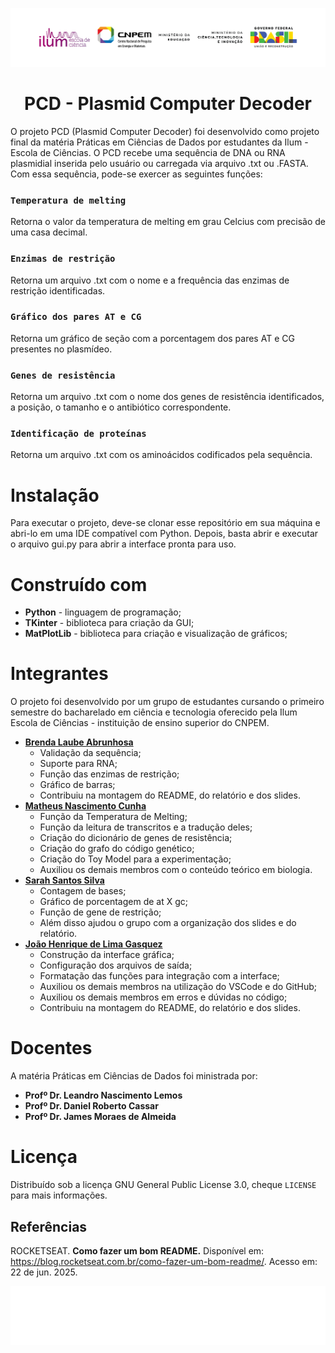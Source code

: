 ![ILUM, CNPEM, MINISTÉRIO DA EDUCAÇÃO](https://github.com/ComicDeath/Projeto-Final-PCD/blob/main/assets/ilum_colorida.png)

<h1 align="center"> PCD - Plasmid Computer Decoder </h1>

O projeto PCD (Plasmid Computer Decoder) foi desenvolvido como projeto final da matéria Práticas em Ciências de Dados por estudantes da Ilum - Escola de Ciências. O PCD recebe uma sequência de DNA ou RNA plasmidial inserida pelo usuário ou carregada via arquivo .txt ou .FASTA. Com essa sequência, pode-se exercer as seguintes funções:
### `Temperatura de melting`
Retorna o valor da temperatura de melting em grau Celcius com precisão de uma casa decimal. 
### `Enzimas de restrição`
Retorna um arquivo .txt com o nome e a frequência das enzimas de restrição identificadas.
### `Gráfico dos pares AT e CG`
Retorna um gráfico de seção com a porcentagem dos pares AT e CG presentes no plasmídeo.
### `Genes de resistência`
Retorna um arquivo .txt com o nome dos genes de resistência identificados, a posição, o tamanho e o antibiótico correspondente.
### `Identificação de proteínas`
Retorna um arquivo .txt com os aminoácidos codificados pela sequência.

# Instalação
Para executar o projeto, deve-se clonar esse repositório em sua máquina e abri-lo em uma IDE compatível com Python. Depois, basta abrir e executar o arquivo gui.py para abrir a interface pronta para uso.

# Construído com
- **Python** - linguagem de programação;
- **TKinter** - biblioteca para criação da GUI;
- **MatPlotLib** - biblioteca para criação e visualização de gráficos;

# Integrantes
O projeto foi desenvolvido por um grupo de estudantes cursando o primeiro semestre do bacharelado em ciência e tecnologia oferecido pela Ilum Escola de Ciências - instituição de ensino superior do CNPEM.
- [**Brenda Laube Abrunhosa**](https://github.com/blabrunhosa)
  * Validação da sequência;
  * Suporte para RNA;
  * Função das enzimas de restrição;
  * Gráfico de barras;
  * Contribuiu na montagem do README, do relatório e dos slides.
- [**Matheus Nascimento Cunha**](https://github.com/mncunha)
  * Função da Temperatura de Melting;
  * Função da leitura de transcritos e a tradução deles;
  * Criação do dicionário de genes de resistência;
  * Criação do grafo do código genético;
  * Criação do Toy Model para a experimentação;
  * Auxiliou os demais membros com o conteúdo teórico em biologia.
- [**Sarah Santos Silva**](https://github.com/SarahSantosSilva)
  * Contagem de bases;
  * Gráfico de porcentagem de at X gc;
  * Função de gene de restrição;
  * Além disso ajudou o grupo com a organização dos slides e do relatório.
- [**João Henrique de Lima Gasquez**](https://github.com/ComicDeath)
  * Construção da interface gráfica;
  * Configuração dos arquivos de saída;
  * Formatação das funções para integração com a interface;
  * Auxiliou os demais membros na utilização do VSCode e do GitHub;
  * Auxiliou os demais membros em erros e dúvidas no código;
  * Contribuiu na montagem do README, do relatório e dos slides.
  

  
# Docentes
A matéria Práticas em Ciências de Dados foi ministrada por:
- **Profº Dr. Leandro Nascimento Lemos**
- **Profº Dr. Daniel Roberto Cassar**
- **Profº Dr. James Moraes de Almeida**

# Licença
Distribuído sob a licença GNU General Public License 3.0, cheque `LICENSE` para mais informações.

## Referências
 ROCKETSEAT. **Como fazer um bom README.** Disponível em: https://blog.rocketseat.com.br/como-fazer-um-bom-readme/. Acesso em: 22 de jun. 2025.

![ILUM, CNPEM, MINISTÉRIO DA EDUCAÇÃO](https://github.com/ComicDeath/Projeto-Final-PCD/blob/main/assets/ilum.png)
